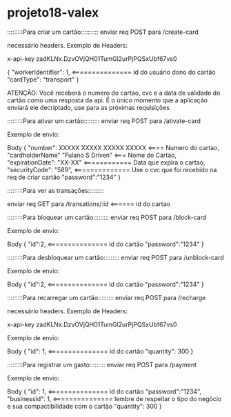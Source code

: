 # projeto18-valex

:::::::::Para criar um cartão::::::::::
enviar req POST para
/create-card

necessário headers.
Exemplo de Headers:

x-api-key
zadKLNx.DzvOVjQH01TumGl2urPjPQSxUbf67vs0

{
    "workerIdentifier": 1,         <=============== id do usuário dono do cartão
    "cardType": "transport"
}

ATENÇÃO: Você receberá o numero do cartao, cvc e a data de validade do cartão como uma resposta da api.
É o único momento que a aplicação enviará ele decriptado, use para as
próximas requisições

:::::::::Para ativar um cartão:::::::::
enviar req POST para
/ativate-card

Exemplo de envio:

Body
{
	"number": XXXXX XXXXX XXXXX XXXXX <==== Numero do cartao,
  "cardholderName" "Fulano S Driven" <=== Nome do Cartao,
  "expirationDate": "XX-XX" <============ Data que expira o cartao,
	"securityCode": "589",  <============== Use o cvc que foi recebido na req de criar cartão
	"password":"1234"
}

:::::::::Para ver as transações:::::::::

enviar req GET para
/transations/:id    <====== id do cartao

:::::::::Para bloquear um cartão:::::::::
enviar req POST para
/block-card

Exemplo de envio:

Body
{
    "id":2,          <=============== id do cartão
    "password":"1234"
}

:::::::::Para desbloquear um cartão:::::::::
enviar req POST para
/unblock-card

Exemplo de envio:

Body
{
    "id":2,          <=============== id do cartão
    "password":"1234"
}

:::::::::Para recarregar um cartão:::::::::
enviar req POST para
/recharge

necessário headers.
Exemplo de Headers:

x-api-key
zadKLNx.DzvOVjQH01TumGl2urPjPQSxUbf67vs0

Exemplo de envio:

Body
{
    "id": 1,          <=============== id do cartão
    "quantity": 300
}

:::::::::Para registrar um gasto:::::::::
enviar req POST para
/payment

Exemplo de envio:

Body
{
    "id": 1,       <=============== id do cartão
    "password":"1234",
    "businessId": 1,  <=============== lembre de respeitar o tipo do negócio e sua compactibilidade com o cartão
    "quantity": 300
}
